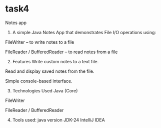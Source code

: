 # task4
Notes app
1) A simple Java Notes App that demonstrates File I/O operations using:

FileWriter – to write notes to a file

FileReader / BufferedReader – to read notes from a file

2) Features
Write custom notes to a text file.

Read and display saved notes from the file.

Simple console-based interface.

3) Technologies Used
Java (Core)

FileWriter

FileReader / BufferedReader

4) Tools used:
   java version JDK-24
   IntelliJ IDEA
